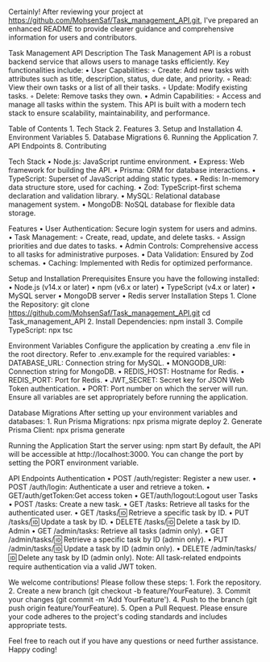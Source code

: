 Certainly! After reviewing your project at https://github.com/MohsenSaf/Task_management_API.git, I've prepared an enhanced README to provide clearer guidance and comprehensive information for users and contributors.

Task Management API
Description
The Task Management API is a robust backend service that allows users to manage tasks efficiently. Key functionalities include:
    • User Capabilities:
        ◦ Create: Add new tasks with attributes such as title, description, status, due date, and priority. 
        ◦ Read: View their own tasks or a list of all their tasks. 
        ◦ Update: Modify existing tasks. 
        ◦ Delete: Remove tasks they own. 
    • Admin Capabilities:
        ◦ Access and manage all tasks within the system. 
This API is built with a modern tech stack to ensure scalability, maintainability, and performance.

Table of Contents
    1. Tech Stack 
    2. Features 
    3. Setup and Installation 
    4. Environment Variables 
    5. Database Migrations 
    6. Running the Application 
    7. API Endpoints 
    8. Contributing 

Tech Stack
    • Node.js: JavaScript runtime environment. 
    • Express: Web framework for building the API. 
    • Prisma: ORM for database interactions. 
    • TypeScript: Superset of JavaScript adding static types. 
    • Redis: In-memory data structure store, used for caching. 
    • Zod: TypeScript-first schema declaration and validation library. 
    • MySQL: Relational database management system. 
    • MongoDB: NoSQL database for flexible data storage. 

Features
    • User Authentication: Secure login system for users and admins. 
    • Task Management: 
        ◦ Create, read, update, and delete tasks. 
        ◦ Assign priorities and due dates to tasks. 
    • Admin Controls: Comprehensive access to all tasks for administrative purposes. 
    • Data Validation: Ensured by Zod schemas. 
    • Caching: Implemented with Redis for optimized performance. 

Setup and Installation
Prerequisites
Ensure you have the following installed:
    • Node.js (v14.x or later) 
    • npm (v6.x or later) 
    • TypeScript (v4.x or later) 
    • MySQL server 
    • MongoDB server 
    • Redis server 
Installation Steps
    1. Clone the Repository:
       git clone https://github.com/MohsenSaf/Task_management_API.git
       cd Task_management_API
    2. Install Dependencies:
       npm install
    3. Compile TypeScript:
       npx tsc

Environment Variables
Configure the application by creating a .env file in the root directory. Refer to .env.example for the required variables:
    • DATABASE_URL: Connection string for MySQL. 
    • MONGODB_URI: Connection string for MongoDB. 
    • REDIS_HOST: Hostname for Redis. 
    • REDIS_PORT: Port for Redis. 
    • JWT_SECRET: Secret key for JSON Web Token authentication. 
    • PORT: Port number on which the server will run. 
Ensure all variables are set appropriately before running the application.

Database Migrations
After setting up your environment variables and databases:
    1. Run Prisma Migrations:
       npx prisma migrate deploy
    2. Generate Prisma Client:
       npx prisma generate

Running the Application
Start the server using:
npm start
By default, the API will be accessible at http://localhost:3000. You can change the port by setting the PORT environment variable.

API Endpoints
Authentication
    • POST /auth/register: Register a new user. 
    • POST /auth/login: Authenticate a user and retrieve a token. 
    • GET/auth/getToken:Get access token
    • GET/auth/logout:Logout user
Tasks
    • POST /tasks: Create a new task. 
    • GET /tasks: Retrieve all tasks for the authenticated user. 
    • GET /tasks/:id: Retrieve a specific task by ID. 
    • PUT /tasks/:id: Update a task by ID. 
    • DELETE /tasks/:id: Delete a task by ID. 
Admin
    • GET /admin/tasks: Retrieve all tasks (admin only). 
    • GET /admin/tasks/:id: Retrieve a specific task by ID (admin only). 
    • PUT /admin/tasks/:id: Update a task by ID (admin only). 
    • DELETE /admin/tasks/:id: Delete any task by ID (admin only). 
Note: All task-related endpoints require authentication via a valid JWT token.

We welcome contributions! Please follow these steps:
    1. Fork the repository. 
    2. Create a new branch (git checkout -b feature/YourFeature). 
    3. Commit your changes (git commit -m 'Add YourFeature'). 
    4. Push to the branch (git push origin feature/YourFeature). 
    5. Open a Pull Request. 
Please ensure your code adheres to the project's coding standards and includes appropriate tests.

Feel free to reach out if you have any questions or need further assistance. Happy coding!

